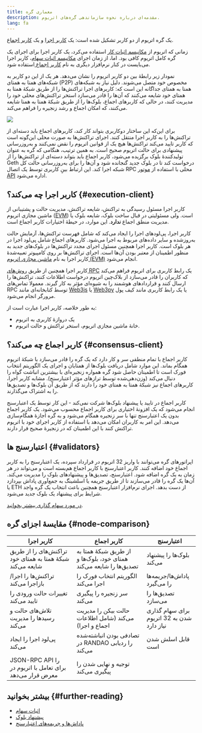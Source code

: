 ```yaml
---
title: معماری گره
description: مقدمه‌ای درباره نحوه سازماندهی گره‌های اتریوم.
lang: fa
---
```


یک گره اتریوم از دو کاربر تشکیل شده است: یک [کاربر اجرا](/developers/docs/nodes-and-clients/#execution-clients) و یک [کاربر اجماع](/developers/docs/nodes-and-clients/#consensus-clients).

زمانی که اتریوم از [مکانیسم اثبات کار](/developers/docs/consensus-mechanisms/pow/) استفاده می‌کرد، یک کاربر اجرا برای اجرای یک گره کامل اتریوم کافی بود. اما، از زمان اجرای [مکانیسم اثبات سهام](/developers/docs/consensus-mechanisms/pow/)، کاربر اجرا می‌بایست در کنار نرم‌افزار دیگری به نام [کاربر اجماع ](/developers/docs/nodes-and-clients/#consensus-clients) استفاده شود.

نمودار زیر رابطۀ بین دو کاربر اتریوم را نشان می‌دهد. هر یک از این دو کاربر به شبکه‌های همتا به همتای (P2P) مخصوص خود متصل می‌شوند. دلیل نیاز به شبکه‌های همتا به همتای جداگانه این است که: کاربرهای اجرا تراکنش‌ها را از طریق شبکۀ همتا به همتای خود شایعه می‌کنند که آن‌ها را قادر می‌سازد استخر تراکنش‌های محلی خود را مدیریت کنند، در حالی که کاربرهای اجماع، بلوک‌ها را از طریق شبکۀ همتا به همتا شایعه می‌کنند، که امکان اجماع و رشد زنجیره‌ را فراهم می‌کند.

![](node-architecture-text-background.png)

برای این‌که این ساختار دوکاربری بتواند کار کند، کاربرهای اجماع باید دسته‌ای از تراکنش‌ها را به کاربر اجرا منتقل کنند. اجرای تراکنش‌ها به صورت محلی این‌گونه است که کاربر تایید می‌کند تراکنش‌ها هیچ یک از قوانین اتریوم را نقض نمی‌کنند و به‌روزرسانی پیشنهادی برای حالت اتریوم صحیح است. به همین ترتیب، هنگامی که گره به عنوان تولیدکنندۀ بلوک برگزیده می‌شود، کاربر اجماع باید بتواند دسته‌ای از تراکنش‌ها را از Geth درخواست کند تا در بلوک جدید گنجانده شود و آن‌ها را برای به‌روزرسانی حالت کل شبکه اجرا کند. این ارتباط بین‌ِ کاربری توسط یک اتصال RPC محلی با استفاده از [موتور API](https://github.com/ethereum/execution-apis/blob/main/src/engine/common.md) اداره می‌شود.

## کاربر اجرا چه می‌کند؟ {#execution-client}

کاربر اجرا مسئول رسیدگی به تراکنش، شایعه تراکنش، مدیریت حالت و پشتیبانی از ماشین مجازی اتریوم ([EVM](/developers/docs/evm/)) است. ولی مسئولیتی در قبال ساخت بلوک، شایعه بلوک یا مدیریت منطق اجماع **ندارد**. این موارد، در حیطۀ اختیارات کاربر اجماع است.

کاربر اجرا، پی‌لودهای اجرا را ایجاد می‌کند که شامل فهرست تراکنش‌ها، آزمایش حالت به‌روزشده و سایر داده‌های مربوط به اجرا می‌شود. کاربرهای اجماع شامل پی‌لود اجرا در هر بلوک است. کاربر اجرا همچنین مسئول اجرای مجدد تراکنش‌ها در بلوک‌های جدید به منظور اطمینان از معتبر بودن آن‌ها است. اجرای تراکنش‌ها بر روی کامپیوتر تعبیه‌‌شدۀ کاربر اجرا به نام [ماشین مجازی اتریوم (EVM)](/developers/docs/evm) انجام می‌شود.

کاربر اجرا همچنین از طریق [روش‌های RPC](/developers/docs/apis/json-rpc) یک رابط کاربری برای اتریوم فراهم می‌کند که کاربران را قادر می‌سازد از بلاک‌چین اتریوم درخواست اطلاعات کنند، تراکنش‌ها را ارسال کنند و قراردادهای هوشمند را به شیوه‌ای مؤثر به کار گیرند. معمولا تماس‌های RPC توسط کتابخانه‌ای مانند [Web3js](https://docs.web3js.org/) یا [Web3py](https://web3py.readthedocs.io/en/v5/) یا یک رابط کاربری مانند کیف پول مرورگر انجام می‌شود.

به طور خلاصه، کاربر اجرا عبارت است از:

- یک دروازۀ کاربری به اتریوم
- خانۀ ماشین مجازی اتریوم، استخر تراکنش و حالت اتریوم.

## کاربر اجماع چه می‌کند؟ {#consensus-client}

کاربر اجماع با تمام منطقی سر و کار دارد که یک گره را قادر می‌سازد با شبکۀ اتریوم همگام بماند. این موارد شامل دریافت بلوک‌ها از همتایان و اجرای یک الگوریتم انتخاب فورک است تا اطمینان حاصل شود گره همواره زنجیره‌ای با بیشترین انباشت گواه را دنبال می‌کند (وزن‌دهی‌شده توسط ترازهای مؤثر اعتبارسنج). مشابه کاربر اجرا، کاربرهای اجماع نیز شبکۀ همتا به همتای خود را دارند که از طریق آن بلوک‌ها و تصدیق‌ها را به اشتراک می‌گذارند.

کاربر اجماع در تایید یا پیشنهاد بلوک‌ها شرکت نمی‌کند - این کار توسط یک اعتبارسنج انجام می‌شود که یک افزونۀ اختیاری برای کاربر اجماع محسوب می‌شود. یک کاربر اجماع بدون یک اعتبارسنج تنها با سر زنجیره همگام می‌شود و به گره اجازۀ همگام‌سازی می‌دهد. این امر به کاربران امکان می‌دهد با استفاده از کاربر اجرای خود با اتریوم تراکنش کنند با این اطمینان که در زنجیرۀ صحیح قرار دارند.

## اعتبارسنج ها {#validators}

اپراتورهای گره می‌توانند با واریز 32 اتریوم در قرارداد سپرده، یک اعتبارسنج را به کاربر اجماع خود اضافه کنند. کاربر اعتبارسنج با کاربر اجماع هم‌بسته است و می‌تواند در هر زمان به یک گره اضافه شود. اعتبارسنج، تصدیق‌ها و پیشنهادهای بلوک را مدیریت می‌کند. آن‌ها یک گره را قادر می‌سازند تا از طریق جریمه یا اسلشینگ به جمع‌آوری پاداش بپردازد یا ETH از دست بدهد. اجرای نرم‌افزار اعتبارسنج همچنین باعث انتخاب یک گره واجد شرایط برای پیشنهاد یک بلوک جدید می‌شود.

[در مورد سهام گذاری بیشتر بخوانید](/staking/).

## مقایسۀ اجزای گره {#node-comparison}

| کاربر اجرا                                                | کاربر اجماع                                                        | اعتبارسنج                                  |
| --------------------------------------------------------- | ------------------------------------------------------------------ | ------------------------------------------ |
| تراکنش‌های را از طریق شبکۀ همتا به همتای خود شایعه می‌کند | از طریق شبکۀ همتا به همتای خود، بلوک‌ها و تصدیق‌ها را شایعه می‌کند | بلوک‌ها را پیشنهاد می‌کند                  |
| تراکنش‌ها را اجرا/ بازاجرا می‌کند                         | الگوریتم انتخاب فورک را اجرا می‌کند                                | پاداش‌ها/جریمه‌ها را می‌گیرد               |
| تغییرات حالت ورودی را تایید می‌کند                        | سر زنجیره را پیگیری می‌کند                                         | تصدیق‌ها را می‌سازد                        |
| تلاش‌های حالت و رسیدها را مدیریت می‌کند                   | حالت بیکن را مدیریت می‌کند (شامل اطلاعات اجماع و اجرا)             | برای سهام گذاری شدن به 32 اتریوم نیاز دارد |
| پی‌لود اجرا را ایجاد می‌کند                               | تصادفی بودن انباشته‌شده در RANDAO را ردیابی می‌کند                 | قابل اسلش شدن است                          |
| JSON-RPC API را برای تعامل با اتریوم در معرض قرار می‌دهد  | توجیه و نهایی شدن را پیگیری می‌کند                                 |                                            |

## بیشتر بخوانید {#further-reading}

- [اثبات سهام](/developers/docs/consensus-mechanisms/pos)
- [پیشنهاد بلوک](/developers/docs/consensus-mechanisms/pos/block-proposal)
- [پاداش‌ها و جریمه‌های اعتبارسنج](/developers/docs/consensus-mechanisms/pos/rewards-and-penalties)
